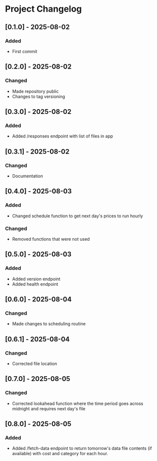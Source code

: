 # Project Changelog

## [0.1.0] - 2025-08-02

### Added

- First commit

## [0.2.0] - 2025-08-02

### Changed

- Made repository public
- Changes to tag versioning

## [0.3.0] - 2025-08-02

### Added

- Added /responses endpoint with list of files in app

## [0.3.1] - 2025-08-02

### Changed

- Documentation

## [0.4.0] - 2025-08-03

### Added

- Changed schedule function to get next day's prices to run hourly

### Changed

- Removed functions that were not used

## [0.5.0] - 2025-08-03

### Added

- Added version endpoint
- Added health endpoint

## [0.6.0] - 2025-08-04

### Changed

- Made changes to scheduling routine

## [0.6.1] - 2025-08-04

### Changed

- Corrected file location

## [0.7.0] - 2025-08-05

### Changed

- Corrected lookahead function where the time period goes across midnight and requires next day's file

## [0.8.0] - 2025-08-05

### Added

- Added /fetch-data endpoint to return tomorrow's data file contents (if available) with cost and category for each hour.
